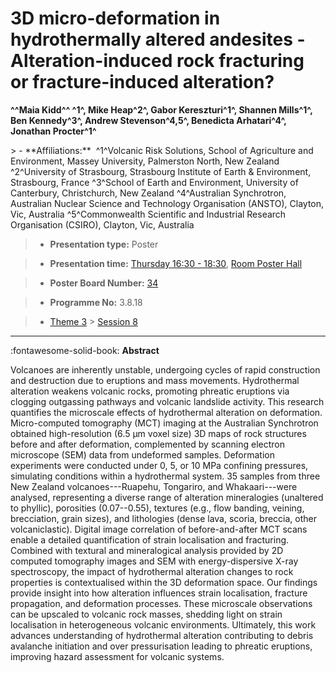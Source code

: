 # 3D micro-deformation in hydrothermally altered andesites - Alteration-induced rock fracturing or fracture-induced alteration?

**^^Maia Kidd^^ ^1^, Mike Heap^2^, Gabor Kereszturi^1^, Shannen Mills^1^, Ben Kennedy^3^, Andrew Stevenson^4,5^, Benedicta Arhatari^4^, Jonathan Procter^1^**

<!-- more -->> - **Affiliations:**  ^1^Volcanic Risk Solutions, School of Agriculture and Environment, Massey University, Palmerston North, New Zealand ^2^University of Strasbourg, Strasbourg Institute of Earth & Environment, Strasbourg, France ^3^School of Earth and Environment, University of Canterbury, Christchurch, New Zealand ^4^Australian Synchrotron, Australian Nuclear Science and Technology Organisation (ANSTO), Clayton, Vic, Australia ^5^Commonwealth Scientific and Industrial Research Organisation (CSIRO), Clayton, Vic, Australia 

> - **Presentation type:** Poster

> - **Presentation time:** [Thursday 16:30 - 18:30](../sessions_comparison.md#__tabbed_3_6), [Room Poster Hall](../maps_venue.md#__tabbed_1_1)

> - **Poster Board Number:** [34](../map_poster_boards.md#thursday)

> - **Programme No:** 3.8.18

> - [Theme 3](../theme3.md) > [Session 8](../sessions/session-3-8.md)

--- 

:fontawesome-solid-book: **Abstract**

Volcanoes are inherently unstable, undergoing cycles of rapid construction and destruction due to eruptions and mass movements. Hydrothermal alteration weakens volcanic rocks, promoting phreatic eruptions via clogging outgassing pathways and volcanic landslide activity. This research quantifies the microscale effects of hydrothermal alteration on deformation. Micro-computed tomography (MCT) imaging at the Australian Synchrotron obtained high-resolution (6.5 µm voxel size) 3D maps of rock structures before and after deformation, complemented by scanning electron microscope (SEM) data from undeformed samples. Deformation experiments were conducted under 0, 5, or 10 MPa confining pressures, simulating conditions within a hydrothermal system.
35 samples from three New Zealand volcanoes---Ruapehu, Tongariro, and Whakaari---were analysed, representing a diverse range of alteration mineralogies (unaltered to phyllic), porosities (0.07--0.55), textures (e.g., flow banding, veining, brecciation, grain sizes), and lithologies (dense lava, scoria, breccia, other volcaniclastic). Digital image correlation of before-and-after MCT scans enable a detailed quantification of strain localisation and fracturing. Combined with textural and mineralogical analysis provided by 2D computed tomography images and SEM with energy-dispersive X-ray spectroscopy, the impact of hydrothermal alteration changes to rock properties is contextualised within the 3D deformation space.
Our findings provide insight into how alteration influences strain localisation, fracture propagation, and deformation processes. These microscale observations can be upscaled to volcanic rock masses, shedding light on strain localisation in heterogeneous volcanic environments. Ultimately, this work advances understanding of hydrothermal alteration contributing to debris avalanche initiation and over pressurisation leading to phreatic eruptions, improving hazard assessment for volcanic systems.

